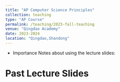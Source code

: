 ```yaml
---
title: "AP Computer Science Principles"
collection: teaching
type: "AP Course"
permalink: /teaching/2023-fall-teaching
venue: "Qingdao Academy"
date: 2023-2024
location: "Qingdao,Shandong"
---
```

* Importance Notes about using the lecture slides: 

Past Lecture Slides
======
<!-- * [Unit 1 Digital Information](https://siw028.github.io/siwen.github.io/files/Digital_information.pptx) -->


